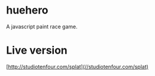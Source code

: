 # huehero
A javascript paint race game.

# Live version
[http://studiotenfour.com/splat](//studiotenfour.com/splat)